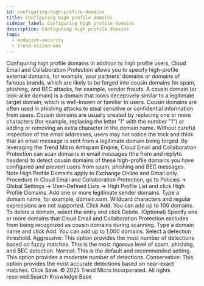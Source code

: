 ```yaml
---
id: configuring-high-profile-domains
title: Configuring high profile domains
sidebar_label: Configuring high profile domains
description: Configuring high profile domains
tags:
  - endpoint-security
  - trend-vision-one
---
```


 Configuring high profile domains In addition to high profile users, Cloud Email and Collaboration Protection allows you to specify high-profile external domains, for example, your partners’ domains or domains of famous brands, which are likely to be forged into cousin domains for spam, phishing, and BEC attacks, for example, vendor frauds. A cousin domain (or look-alike domain) is a domain that looks deceptively similar to a legitimate target domain, which is well-known or familiar to users. Cousin domains are often used in phishing attacks to steal sensitive or confidential information from users. Cousin domains are usually created by replacing one or more characters (for example, replacing the letter "l" with the number "1") or adding or removing an extra character in the domain name. Without careful inspection of the email addresses, users may not notice the trick and think that an email message is sent from a legitimate domain being forged. By leveraging the Trend Micro Antispam Engine, Cloud Email and Collaboration Protection can scan domains in email messages (the from and replyto headers) to detect cousin domains of these high-profile domains you have configured and prevent users from spam, phishing and BEC messages. Note High Profile Domains apply to Exchange Online and Gmail only. Procedure In Cloud Email and Collaboration Protection, go to Policies → Global Settings → User-Defined Lists → High Profile List and click High Profile Domains. Add one or more legitimate sender domains. Type a domain name, for example, domain.com. Wildcard characters and regular expressions are not supported. Click Add. You can add up to 100 domains. To delete a domain, select the entry and click Delete. (Optional) Specify one or more domains that Cloud Email and Collaboration Protection excludes from being recognized as cousin domains during scanning. Type a domain name and click Add. You can add up to 1,000 domains. Select a detection threshold. Aggressive: This option provides the most number of detections based on fuzzy matches. This is the most rigorous level of spam, phishing, and BEC detection. Normal: This is the default and recommended setting. This option provides a moderate number of detections. Conservative: This option provides the most accurate detections based on near-exact matches. Click Save. © 2025 Trend Micro Incorporated. All rights reserved.Search Knowledge Base